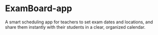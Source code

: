 # ExamBoard-app
A smart scheduling app for teachers to set exam dates and locations, and share them instantly with their students in a clear, organized calendar.
